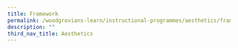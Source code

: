 ```yaml
---
title: Framework
permalink: /woodgrovians-learn/instructional-programmes/aesthetics/framework
description: ""
third_nav_title: Aesthetics
---
```

